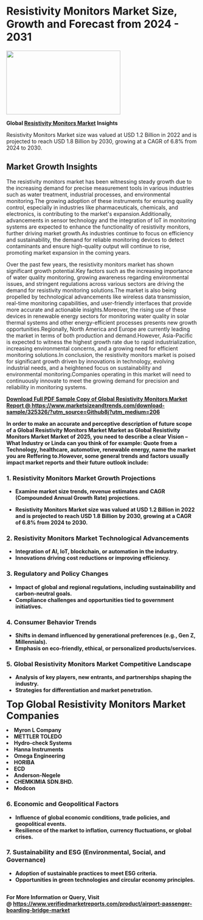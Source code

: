 <H1>Resistivity Monitors Market Size, Growth and Forecast from 2024 - 2031</H1><img class="aligncenter size-medium wp-image-584254" src="https://thirdeyenews.in/wp-content/uploads/2024/09/Global-Market-Research-300x168.jpeg" alt="" width="300" height="168" /><p><strong>Global&nbsp;<a href="https://www.marketsizeandtrends.com/download-sample/325326/?utm_source=Github8j?utm_medium=206">Resistivity Monitors Market</a> Insights</strong></p><p>Resistivity Monitors Market size was valued at USD 1.2 Billion in 2022 and is projected to reach USD 1.8 Billion by 2030, growing at a CAGR of 6.8% from 2024 to 2030.</p><p><h2>Market Growth Insights</h2> <p>The resistivity monitors market has been witnessing steady growth due to the increasing demand for precise measurement tools in various industries such as water treatment, industrial processes, and environmental monitoring.The growing adoption of these instruments for ensuring quality control, especially in industries like pharmaceuticals, chemicals, and electronics, is contributing to the market's expansion.Additionally, advancements in sensor technology and the integration of IoT in monitoring systems are expected to enhance the functionality of resistivity monitors, further driving market growth.As industries continue to focus on efficiency and sustainability, the demand for reliable monitoring devices to detect contaminants and ensure high-quality output will continue to rise, promoting market expansion in the coming years.</p> <p><strong><a href="#"></a></strong></p> <p>Over the past few years, the resistivity monitors market has shown significant growth potential.Key factors such as the increasing importance of water quality monitoring, growing awareness regarding environmental issues, and stringent regulations across various sectors are driving the demand for resistivity monitoring solutions.The market is also being propelled by technological advancements like wireless data transmission, real-time monitoring capabilities, and user-friendly interfaces that provide more accurate and actionable insights.Moreover, the rising use of these devices in renewable energy sectors for monitoring water quality in solar thermal systems and other energy-efficient processes presents new growth opportunities.Regionally, North America and Europe are currently leading the market in terms of both production and demand.However, Asia-Pacific is expected to witness the highest growth rate due to rapid industrialization, increasing environmental concerns, and a growing need for efficient monitoring solutions.In conclusion, the resistivity monitors market is poised for significant growth driven by innovations in technology, evolving industrial needs, and a heightened focus on sustainability and environmental monitoring.Companies operating in this market will need to continuously innovate to meet the growing demand for precision and reliability in monitoring systems.</p> <p><strong><a href="#"></p><p><span class=""><strong>Download Full PDF Sample Copy of Global Resistivity Monitors Market Report</strong> @ <a href="https://www.marketsizeandtrends.com/download-sample/325326/?utm_source=Github8j?utm_medium=206" target="_blank">https://www.marketsizeandtrends.com/download-sample/325326/?utm_source=Github8j?utm_medium=206</a></span></p><p>In order to make an accurate and perceptive description of future scope of a Global&nbsp;Resistivity Monitors Market Market as Global&nbsp;Resistivity Monitors Market Market of 2025, you need to describe a clear Vision &ndash; What Industry or Linda can you think of for example: Quote from a Technology, healthcare, automotive, renewable energy, name the market you are Reffering to.However, some general trends and factors usually impact market reports and their future outlook include:</p><h3>1.&nbsp;<strong>Resistivity Monitors Market Growth Projections</strong></h3><ul><li>Examine market size trends, revenue estimates and CAGR (Compounded Annual Growth Rate) projections.</li><li><p>Resistivity Monitors Market size was valued at USD 1.2 Billion in 2022 and is projected to reach USD 1.8 Billion by 2030, growing at a CAGR of 6.8% from 2024 to 2030.</p></li></ul><h3>2.&nbsp;<strong>Resistivity Monitors Market Technological Advancements</strong></h3><ul><li>Integration of AI, IoT, blockchain, or automation in the industry.</li><li>Innovations driving cost reductions or improving efficiency.</li></ul><h3>3.&nbsp;<strong>Regulatory and Policy Changes</strong></h3><ul><li>Impact of global and regional regulations, including sustainability and carbon-neutral goals.</li><li>Compliance challenges and opportunities tied to government initiatives.</li></ul><h3>4.&nbsp;<strong>Consumer Behavior Trends</strong></h3><ul><li>Shifts in demand influenced by generational preferences (e.g., Gen Z, Millennials).</li><li>Emphasis on eco-friendly, ethical, or personalized products/services.</li></ul><h3>5.&nbsp;<strong>Global Resistivity Monitors Market Competitive Landscape</strong></h3><ul><li>Analysis of key players, new entrants, and partnerships shaping the industry.</li><li>Strategies for differentiation and market penetration.</li></ul><p data-pm-slice="1 1 []"><span style="color: inherit; font-family: inherit; font-size: 25px;">Top Global Resistivity Monitors Market Companies</span></p><div class="" data-test-id=""><p><li>Myron L Company</li><li> METTLER TOLEDO</li><li> Hydro-check Systems</li><li> Hanna Instruments</li><li> Omega Engineering</li><li> HORIBA</li><li> ECD</li><li> Anderson-Negele</li><li> CHEMKIMIA SDN.BHD.</li><li> Modcon</li></p></div><h3>6.&nbsp;<strong>Economic and Geopolitical Factors</strong></h3><ul><li>Influence of global economic conditions, trade policies, and geopolitical events.</li><li>Resilience of the market to inflation, currency fluctuations, or global crises.</li></ul><h3>7.&nbsp;<strong>Sustainability and ESG (Environmental, Social, and Governance)</strong></h3><ul><li>Adoption of sustainable practices to meet ESG criteria.</li><li>Opportunities in green technologies and circular economy principles.</li></ul><h2><strong style="font-size: 14px;">For More Information or Query, Visit @&nbsp;</strong><a style="background-color: #ffffff; font-size: 14px;" href="https://www.marketsizeandtrends.com/report/resistivity-monitors-market/" target="_blank">https://www.verifiedmarketreports.com/product/airport-passenger-boarding-bridge-market</a></h2>